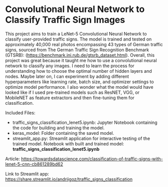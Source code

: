 # Convolutional Neural Network to Classify Traffic Sign Images

This project aims to train a LeNet-5 Convolutional Neural Network to classify user-provided traffic signs. The model is trained and tested on approximately 40,000 real photos encompassing 43 types of German traffic signs, sourced from The German Traffic Sign Recognition Benchmark (GTSRB): (https://benchmark.ini.rub.de/gtsrb_dataset.html). Overall, this project was great because it taught me how to use a convolutional neural network to classify any images. I need to learn the process for understanding how to choose the optimal number of hidden layers and nodes. Maybe later on, I can experiment by adding different hyperparameters like learning rate, batch size, and optimizer settings to optimize model performance. I also wonder what the model would have looked like if I used pre-trained models such as ResNET, VGG, or MobileNET as feature extractors and then fine-tuning them for classification.

Included Files:

- traffic_signs_classification_lenet5.ipynb: Jupyter Notebook containing the code for building and training the model.
- keras_model: Folder containing the saved model.
- streamlit_app.py: Streamlit application for interactive testing of the trained model.
Notebook with built and trained model: **traffic_signs_classification_lenet5.ipynb**

Article: https://towardsdatascience.com/classification-of-traffic-signs-with-lenet-5-cnn-cb861289bd62

Link to Streamlit app: https://share.streamlit.io/andriigoz/traffic_signs_classification
